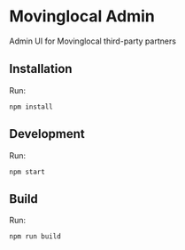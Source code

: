 # Movinglocal Admin

Admin UI for Movinglocal third-party partners

## Installation

Run:
```
npm install
```

## Development

Run:
```
npm start
```

## Build

Run:
```
npm run build
```
